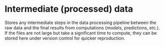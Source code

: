 # Intermediate (processed) data

Stores any intermediate steps in the data processing pipeline between the raw
data and the final results from computations (models, predictions, etc.).
If the files are not large but take a significant time to compute, they can be
stored here under version control for quicker reproduction.
